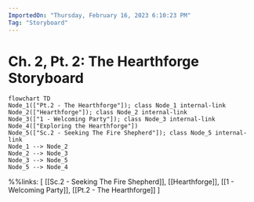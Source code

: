 ```yaml
---
ImportedOn: "Thursday, February 16, 2023 6:10:23 PM"
Tag: "Storyboard"
---
```

# Ch. 2, Pt. 2: The Hearthforge Storyboard
```mermaid
flowchart TD
Node_1(["Pt.2 - The Hearthforge"]); class Node_1 internal-link
Node_2(["Hearthforge"]); class Node_2 internal-link
Node_3(["1 - Welcoming Party"]); class Node_3 internal-link
Node_4(["Exploring the Hearthforge"])
Node_5(["Sc.2 - Seeking The Fire Shepherd"]); class Node_5 internal-link
Node_1 --> Node_2
Node_2 --> Node_3
Node_3 --> Node_5
Node_5 --> Node_4
```
%%links: [ [[Sc.2 - Seeking The Fire Shepherd]], [[Hearthforge]], [[1 - Welcoming Party]], [[Pt.2 - The Hearthforge]] ]
